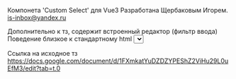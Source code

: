 Компонета 'Custom Select' для Vue3
Разработана Щербаковым Игорем. is-inbox@yandex.ru 

Дополнительно к тз, содержит встроенный редактор (фильтр ввода)
Поведение близкое к стандартному html <select>.

Ссылка на исходное тз https://docs.google.com/document/d/1FXmkatYuDZDZYPEShZ2ViHu29L0uEfM3/edit?tab=t.0
